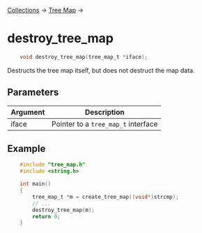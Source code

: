 [Collections](../collections.md) &rarr; [Tree Map](tree_map.md) &rarr;

# destroy_tree_map

```c
    void destroy_tree_map(tree_map_t *iface);
```

Destructs the tree map itself, but does not destruct the map data.

## Parameters

Argument|Description
--------|-----------
iface|Pointer to a `tree_map_t` interface

## Example

```c
    #include "tree_map.h"
    #include <string.h>

    int main()
    {
        tree_map_t *m = create_tree_map((void*)strcmp);
        // ...
        destroy_tree_map(m);
        return 0;
    }
```
